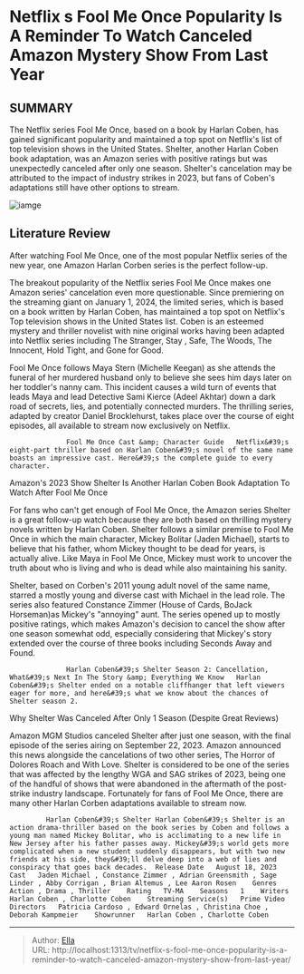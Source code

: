 # Netflix s Fool Me Once Popularity Is A Reminder To Watch Canceled Amazon Mystery Show From Last Year


## SUMMARY 



  The Netflix series Fool Me Once, based on a book by Harlan Coben, has gained significant popularity and maintained a top spot on Netflix&#39;s list of top television shows in the United States.   Shelter, another Harlan Coben book adaptation, was an Amazon series with positive ratings but was unexpectedly canceled after only one season.   Shelter&#39;s cancelation may be attributed to the impact of industry strikes in 2023, but fans of Coben&#39;s adaptations still have other options to stream.  

![iamge](https://static1.srcdn.com/wordpress/wp-content/uploads/2024/01/fool-me-once-netflix-harlan-coben-amazon-shelter-watch.jpg)

## Literature Review
After watching Fool Me Once, one of the most popular Netflix series of the new year, one Amazon Harlan Corben series is the perfect follow-up.




The breakout popularity of the Netflix series Fool Me Once makes one Amazon series&#39; cancelation even more questionable. Since premiering on the streaming giant on January 1, 2024, the limited series, which is based on a book written by Harlan Coben, has maintained a top spot on Netflix&#39;s Top television shows in the United States list. Coben is an esteemed mystery and thriller novelist with nine original works having been adapted into Netflix series including The Stranger, Stay  , Safe, The Woods, The Innocent, Hold Tight, and Gone for Good.




Fool Me Once follows Maya Stern (Michelle Keegan) as she attends the funeral of her murdered husband only to believe she sees him days later on her toddler&#39;s nanny cam. This incident causes a wild turn of events that leads Maya and lead Detective Sami Kierce (Adeel Akhtar) down a dark road of secrets, lies, and potentially connected murders. The thrilling series, adapted by creator Daniel Brocklehurst, takes place over the course of eight episodes, all available to stream now exclusively on Netflix.

                  Fool Me Once Cast &amp; Character Guide   Netflix&#39;s eight-part thriller based on Harlan Coben&#39;s novel of the same name boasts an impressive cast. Here&#39;s the complete guide to every character.     


 Amazon&#39;s 2023 Show Shelter Is Another Harlan Coben Book Adaptation To Watch After Fool Me Once 
          

For fans who can&#39;t get enough of Fool Me Once, the Amazon series Shelter is a great follow-up watch because they are both based on thrilling mystery novels written by Harlan Coben. Shelter follows a similar premise to Fool Me Once in which the main character, Mickey Bolitar (Jaden Michael), starts to believe that his father, whom Mickey thought to be dead for years, is actually alive. Like Maya in Fool Me Once, Mickey must work to uncover the truth about who is living and who is dead while also maintaining his sanity.




Shelter, based on Corben&#39;s 2011 young adult novel of the same name, starred a mostly young and diverse cast with Michael in the lead role. The series also featured Constance Zimmer (House of Cards, BoJack Horseman)as Mickey&#39;s &#34;annoying&#34; aunt. The series opened up to mostly positive ratings, which makes Amazon&#39;s decision to cancel the show after one season somewhat odd, especially considering that Mickey&#39;s story extended over the course of three books including Seconds Away and Found.

                  Harlan Coben&#39;s Shelter Season 2: Cancellation, What&#39;s Next In The Story &amp; Everything We Know   Harlan Coben&#39;s Shelter ended on a notable cliffhanger that left viewers eager for more, and here&#39;s what we know about the chances of Shelter season 2.    



 Why Shelter Was Canceled After Only 1 Season (Despite Great Reviews) 
         

Amazon MGM Studios canceled Shelter after just one season, with the final episode of the series airing on September 22, 2023. Amazon announced this news alongside the cancelations of two other series, The Horror of Dolores Roach and With Love. Shelter is considered to be one of the series that was affected by the lengthy WGA and SAG strikes of 2023, being one of the handful of shows that were abandoned in the aftermath of the post-strike industry landscape. Fortunately for fans of Fool Me Once, there are many other Harlan Corben adaptations available to stream now.




             Harlan Coben&#39;s Shelter Harlan Coben&#39;s Shelter is an action drama-thriller based on the book series by Coben and follows a young man named Mickey Bolitar, who is acclimating to a new life in New Jersey after his father passes away. Mickey&#39;s world gets more complicated when a new student suddenly disappears, but with two new friends at his side, they&#39;ll delve deep into a web of lies and conspiracy that goes back decades.  Release Date   August 18, 2023    Cast   Jaden Michael , Constance Zimmer , Adrian Greensmith , Sage Linder , Abby Corrigan , Brian Altemus , Lee Aaron Rosen    Genres   Action , Drama , Thriller    Rating   TV-MA    Seasons   1    Writers   Harlan Coben , Charlotte Coben    Streaming Service(s)   Prime Video    Directors   Patricia Cardoso , Edward Ornelas , Christina Choe , Deborah Kampmeier    Showrunner   Harlan Coben , Charlotte Coben       


---

> Author: [Ella](https://instagram.hk.cn/)  
> URL: http://localhost:1313/tv/netflix-s-fool-me-once-popularity-is-a-reminder-to-watch-canceled-amazon-mystery-show-from-last-year/  

